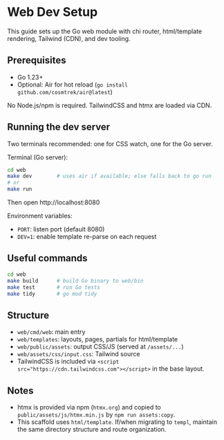 # Web Dev Setup

This guide sets up the Go web module with chi router, html/template rendering, Tailwind (CDN), and dev tooling.

## Prerequisites
- Go 1.23+
- Optional: Air for hot reload (`go install github.com/cosmtrek/air@latest`)

No Node.js/npm is required. TailwindCSS and htmx are loaded via CDN.

## Running the dev server
Two terminals recommended: one for CSS watch, one for the Go server.

Terminal (Go server):
```bash
cd web
make dev        # uses air if available; else falls back to go run
# or
make run
```

Then open http://localhost:8080

Environment variables:
- `PORT`: listen port (default 8080)
- `DEV=1`: enable template re-parse on each request

## Useful commands
```bash
cd web
make build      # build Go binary to web/bin
make test       # run Go tests
make tidy       # go mod tidy
```

## Structure
- `web/cmd/web`: main entry
- `web/templates`: layouts, pages, partials for html/template
- `web/public/assets`: output CSS/JS (served at `/assets/...`)
- `web/assets/css/input.css`: Tailwind source
- TailwindCSS is included via `<script src="https://cdn.tailwindcss.com"></script>` in the base layout.

## Notes
- htmx is provided via npm (`htmx.org`) and copied to `public/assets/js/htmx.min.js` by `npm run assets:copy`.
- This scaffold uses `html/template`. If/when migrating to `templ`, maintain the same directory structure and route organization.
